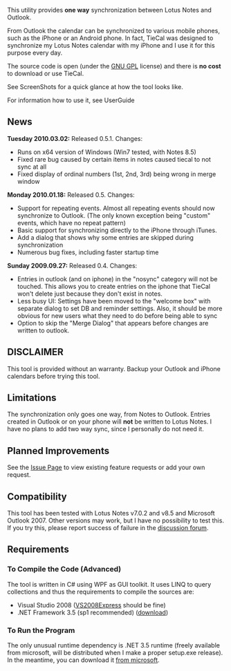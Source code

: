 This utility provides **one way** synchronization between Lotus Notes and Outlook.

From Outlook the calendar can be synchronized to various mobile phones, such as the iPhone or an Android phone. In fact, TieCal was designed to synchronize my Lotus Notes calendar with my iPhone and I use it for this purpose every day.

The source code is open (under the [GNU GPL](http://www.fsf.org/licensing/licenses/gpl.html) license) and there is **no cost** to download or use TieCal.

See ScreenShots for a quick glance at how the tool looks like.

For information how to use it, see UserGuide

## News ##
**Tuesday 2010.03.02:** Released 0.5.1. Changes:
  * Runs on x64 version of Windows (Win7 tested, with Notes 8.5)
  * Fixed rare bug caused by certain items in notes caused tiecal to not sync at all
  * Fixed display of ordinal numbers (1st, 2nd, 3rd) being wrong in merge window

**Monday 2010.01.18:** Released 0.5. Changes:
  * Support for repeating events. Almost all repeating events should now synchronize to Outlook. (The only known exception being "custom" events, which have no repeat pattern)
  * Basic support for synchronizing directly to the iPhone through iTunes.
  * Add a dialog that shows why some entries are skipped during synchronization
  * Numerous bug fixes, including faster startup time

**Sunday 2009.09.27:** Released 0.4. Changes:
  * Entries in outlook (and on iphone) in the "nosync" category will not be touched. This allows you to create entries on the iphone that TieCal won't delete just because they don't exist in notes.
  * Less busy UI: Settings have been moved to the "welcome box" with separate dialog to set DB and reminder settings. Also, it should be more obvious for new users what they need to do before being able to sync
  * Option to skip the "Merge Dialog" that appears before changes are written to outlook.

## DISCLAIMER ##
This tool is provided without an warranty. Backup your Outlook and iPhone calendars before trying this tool.

## Limitations ##
The synchronization only goes one way, from Notes to Outlook. Entries created in Outlook or on your phone will **not** be written to Lotus Notes. I have no plans to add two way sync, since I personally do not need it.

## Planned Improvements ##
See the [Issue Page](http://code.google.com/p/tiecal/issues/list) to view existing feature requests or add your own request.

## Compatibility ##
This tool has been tested with Lotus Notes v7.0.2 and v8.5 and Microsoft Outlook 2007. Other versions may work, but I have no possibility to test this. If you try this, please report success of failure in the [discussion forum](http://groups.google.com/group/tiecal-discussion).

## Requirements ##

### To Compile the Code (Advanced) ###
The tool is written in C# using WPF as GUI toolkit. It uses LINQ to query collections and thus the requirements to compile the sources are:
  * Visual Studio 2008 ([VS2008Express](http://www.microsoft.com/Express/) should be fine)
  * .NET Framework 3.5 (sp1 recommended) ([download](http://www.microsoft.com/downloads/details.aspx?FamilyID=AB99342F-5D1A-413D-8319-81DA479AB0D7&displaylang=en))

### To Run the Program ###
The only unusual runtime dependency is .NET 3.5 runtime (freely available from microsoft, will be distributed when I make a proper setup.exe release). In the meantime, you can download it [from microsoft](http://www.microsoft.com/downloads/details.aspx?familyid=333325FD-AE52-4E35-B531-508D977D32A6&displaylang=en).